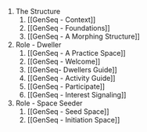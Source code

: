 1. The Structure
	1. [[GenSeq - Context]]
	2. [[GenSeq - Foundations]]
	3. [[GenSeq - A Morphing Structure]]
2. Role - Dweller
	1. [[GenSeq - A Practice Space]]
	2. [[GenSeq - Welcome]]
	3. [[GenSeq- Dwellers Guide]]
	4. [[GenSeq - Activity Guide]]
	5. [[GenSeq - Participate]]
	6. [[GenSeq - Interest Signaling]]
3. Role - Space Seeder
	1. [[GenSeq - Seed Space]]
	2. [[GenSeq - Initiation Space]]